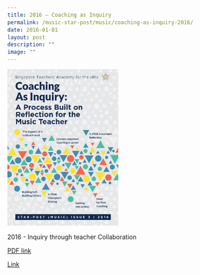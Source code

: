 ```yaml
---
title: 2016 – Coaching as Inquiry
permalink: /music-star-post/music/coaching-as-inquiry-2016/
date: 2016-01-01
layout: post
description: ""
image: ""
---
```


<img src="/images/coaching.png" 
     style="width:50%">
		 
2016 - Inquiry through teacher Collaboration

[PDF link](/files/ea7d4040b_u7607.pdf)

[Link](https://www.star.moe.edu.sg/star/slot/resource_star/pf01/5c3e3053e_u2897.pdf)